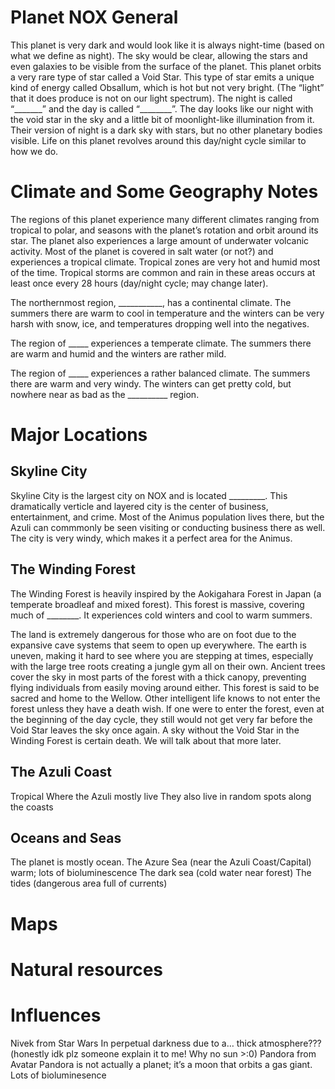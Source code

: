 # Planet NOX General

This planet is very dark and would look like it is always night-time (based on what we define as night). The sky would be clear, allowing the stars and even galaxies to be visible from the surface of the planet. This planet orbits a very rare type of star called a Void Star. This type of star emits a unique kind of energy called Obsallum, which is hot but not very bright. (The “light” that it does produce is not on our light spectrum). The night is called “_______” and the day is called “________”. The day looks like our night with the void star in the sky and a little bit of moonlight-like illumination from it. Their version of night is a dark sky with stars, but no other planetary bodies visible. Life on this planet revolves around this day/night cycle similar to how we do.


# Climate and Some Geography Notes
The regions of this planet experience many different climates ranging from tropical to polar, and seasons with the planet’s rotation and orbit around its star. The planet also experiences a large amount of underwater volcanic activity. Most of the planet is covered in salt water (or not?) and experiences a tropical climate. Tropical zones are very hot and humid most of the time. Tropical storms are common and rain in these areas occurs at least once every 28 hours (day/night cycle; may change later). 

The northernmost region, ___________, has a continental climate. The summers there are warm to cool in temperature and the winters can be very harsh with snow, ice, and temperatures dropping well into the negatives.

The region of _____ experiences a temperate climate. The summers there are warm and humid and the winters are rather mild. 

The region of _____ experiences a rather balanced climate. The summers there are warm and very windy. The winters can get pretty cold, but nowhere near as bad as the __________ region. 


# Major Locations

## Skyline City
Skyline City is the largest city on NOX and is located _________. This dramatically verticle and layered city is the center of business, entertainment, and crime. Most of the Animus population lives there, but the Azuli can commmonly be seen visiting or conducting business there as well. The city is very windy, which makes it a perfect area for the Animus.

## The Winding Forest
The Winding Forest is heavily inspired by the Aokigahara Forest in Japan (a temperate broadleaf and mixed forest). This forest is massive, covering much of ________. It experiences cold winters and cool to warm summers. 

The land is extremely dangerous for those who are on foot due to the expansive cave systems that seem to open up everywhere. The earth is uneven, making it hard to see where you are stepping at times, especially with the large tree roots creating a jungle gym all on their own. Ancient trees cover the sky in most parts of the forest with a thick canopy, preventing flying individuals from easily moving around either. This forest is said to be sacred and home to the Wellow. Other intelligent life knows to not enter the forest unless they have a death wish. If one were to enter the forest, even at the beginning of the day cycle, they still would not get very far before the Void Star leaves the sky once again. A sky without the Void Star in the Winding Forest is certain death. We will talk about that more later.


## The Azuli Coast
Tropical
Where the Azuli mostly live
They also live in random spots along the coasts

## Oceans and Seas
The planet is mostly ocean.
The Azure Sea (near the Azuli Coast/Capital) warm; lots of bioluminescence 
The dark sea (cold water near forest)
The tides (dangerous area full of currents)




# Maps

# Natural resources

# Influences
Nivek from Star Wars
In perpetual darkness due to a… thick atmosphere???  (honestly idk plz someone explain it to me! Why no sun  >:0)
Pandora from Avatar 
Pandora is not actually a planet; it’s a moon that orbits a gas giant.
Lots of bioluminesence 







